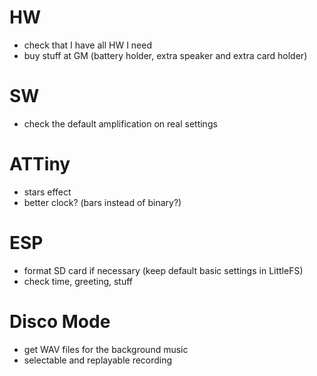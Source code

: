 # HW

- check that I have all HW I need
- buy stuff at GM (battery holder, extra speaker and extra card holder)

# SW

- check the default amplification on real settings

# ATTiny

- stars effect
- better clock? (bars instead of binary?)

# ESP

- format SD card if necessary (keep default basic settings in LittleFS)
- check time, greeting, stuff

# Disco Mode

- get WAV files for the background music
- selectable and replayable recording